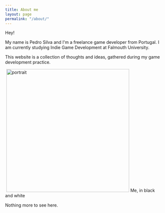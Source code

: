 ```yaml
---
title: About me
layout: page
permalink: "/about/"
---
```


Hey!

My name is Pedro Silva and I'm a freelance game developer from Portugal.
I am currently studying Indie Game Development at Falmouth University. 

This website is a collection of thoughts and ideas, gathered during my game development practice.

<image>
    <img src="{{ 'assets/img/portrait.jpg' | relative_url }}" alt="portrait" width="400" class="images40"/>
    <label class="imgLabel">Me, in black and white</label>
</image><br />

Nothing more to see here.

<ascii class="ascii">
</ascii>